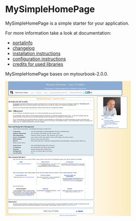 # MySimpleHomePage

MySimpleHomePage is a simple starter for your application.

For more information take a look at documentation:
- [portalinfo](docs/INFO.md)
- [changelog](docs/CHANGELOG.md) 
- [installation instructions](docs/INSTALL.md)
- [configuration instructions](docs/CONFIGURATION.md)
- [credits for used libraries](docs/CREDITS.md)

MySimpleHomePage bases on mytourbook-2.0.0.

![startpage](docs/images/startpage-x400.png)
